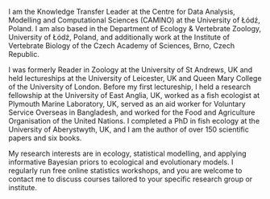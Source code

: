 I am the Knowledge Transfer Leader at the Centre for Data Analysis, Modelling and Computational Sciences (CAMINO) at the University of Łódź, Poland. I am also based in the Department of Ecology & Vertebrate Zoology, University of Łódź, Poland, and additionally work at the Institute of Vertebrate Biology of the Czech Academy of Sciences, Brno, Czech Republic. 

I was formerly Reader in Zoology at the University of St Andrews, UK and held lectureships at the University of Leicester, UK and Queen Mary College of the University of London. Before my first lectureship, I held a research fellowship at the University of East Anglia, UK, worked as a fish ecologist at Plymouth Marine Laboratory, UK, served as an aid worker for Voluntary Service Overseas in Bangladesh, and worked for the Food and Agriculture Organisation of the United Nations. I completed a PhD in fish ecology at the University of Aberystwyth, UK, and I am the author of over 150 scientific papers and six books.

My research interests are in ecology, statistical modelling, and applying informative Bayesian priors to ecological and evolutionary models. I regularly run free online statistics workshops, and you are welcome to contact me to discuss courses tailored to your specific research group or institute.
